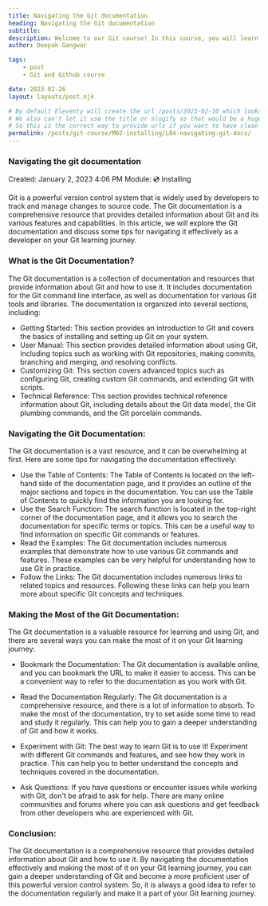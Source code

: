 ```yaml
---
title: Navigating the Git documentation
heading: Navigating the Git documentation
subtitle: 
description: Welcome to our Git course! In this course, you will learn how to use Git to track and manage changes to your source code projects.
author: Deepak Gangwar

tags: 
    - post
    - Git and Github course

date: 2023-02-26
layout: layouts/post.njk

# By default Eleventy will create the url /posts/2023-02-10 which looks wierd
# We also can't let it use the title or slugify as that would be a huge title
# So this is the correct way to provide urls if you want to have clean urls
permalink: /posts/git-course/M02-installing/L04-navigating-git-docs/
---
```


### Navigating the git documentation

Created: January 2, 2023 4:06 PM
Module: 💿 Installing

Git is a powerful version control system that is widely used by developers to track and manage changes to source code. The Git documentation is a comprehensive resource that provides detailed information about Git and its various features and capabilities. In this article, we will explore the Git documentation and discuss some tips for navigating it effectively as a developer on your Git learning journey.

### What is the Git Documentation?

The Git documentation is a collection of documentation and resources that provide information about Git and how to use it. It includes documentation for the Git command line interface, as well as documentation for various Git tools and libraries. The documentation is organized into several sections, including:

- Getting Started: This section provides an introduction to Git and covers the basics of installing and setting up Git on your system.
- User Manual: This section provides detailed information about using Git, including topics such as working with Git repositories, making commits, branching and merging, and resolving conflicts.
- Customizing Git: This section covers advanced topics such as configuring Git, creating custom Git commands, and extending Git with scripts.
- Technical Reference: This section provides technical reference information about Git, including details about the Git data model, the Git plumbing commands, and the Git porcelain commands.

### Navigating the Git Documentation:

The Git documentation is a vast resource, and it can be overwhelming at first. Here are some tips for navigating the documentation effectively:

- Use the Table of Contents: The Table of Contents is located on the left-hand side of the documentation page, and it provides an outline of the major sections and topics in the documentation. You can use the Table of Contents to quickly find the information you are looking for.
- Use the Search Function: The search function is located in the top-right corner of the documentation page, and it allows you to search the documentation for specific terms or topics. This can be a useful way to find information on specific Git commands or features.
- Read the Examples: The Git documentation includes numerous examples that demonstrate how to use various Git commands and features. These examples can be very helpful for understanding how to use Git in practice.
- Follow the Links: The Git documentation includes numerous links to related topics and resources. Following these links can help you learn more about specific Git concepts and techniques.

### Making the Most of the Git Documentation:

The Git documentation is a valuable resource for learning and using Git, and there are several ways you can make the most of it on your Git learning journey:

- Bookmark the Documentation: The Git documentation is available online, and you can bookmark the URL to make it easier to access. This can be a convenient way to refer to the documentation as you work with Git.
- Read the Documentation Regularly: The Git documentation is a comprehensive resource, and there is a lot of information to absorb. To make the most of the documentation, try to set aside some time to read and study it regularly. This can help you to gain a deeper understanding of Git and how it works.

- Experiment with Git: The best way to learn Git is to use it! Experiment with different Git commands and features, and see how they work in practice. This can help you to better understand the concepts and techniques covered in the documentation.
- Ask Questions: If you have questions or encounter issues while working with Git, don't be afraid to ask for help. There are many online communities and forums where you can ask questions and get feedback from other developers who are experienced with Git.

### Conclusion:

The Git documentation is a comprehensive resource that provides detailed information about Git and how to use it. By navigating the documentation effectively and making the most of it on your Git learning journey, you can gain a deeper understanding of Git and become a more proficient user of this powerful version control system. So, it is always a good idea to refer to the documentation regularly and make it a part of your Git learning journey.